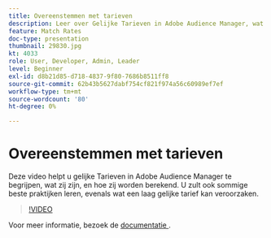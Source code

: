 ```yaml
---
title: Overeenstemmen met tarieven
description: Leer over Gelijke Tarieven in Adobe Audience Manager, wat zij zijn, en hoe zij worden berekend. Leer ook over beste praktijken, evenals wat een lage Tarief kan veroorzaken.
feature: Match Rates
doc-type: presentation
thumbnail: 29830.jpg
kt: 4033
role: User, Developer, Admin, Leader
level: Beginner
exl-id: d8b21d85-d718-4837-9f80-7686b8511ff8
source-git-commit: 62b43b5627dabf754cf821f974a56c60989ef7ef
workflow-type: tm+mt
source-wordcount: '80'
ht-degree: 0%

---
```


# Overeenstemmen met tarieven

Deze video helpt u gelijke Tarieven in Adobe Audience Manager te begrijpen, wat zij zijn, en hoe zij worden berekend. U zult ook sommige beste praktijken leren, evenals wat een laag gelijke tarief kan veroorzaken.

>[!VIDEO](https://video.tv.adobe.com/v/29830/?quality=12)

Voor meer informatie, bezoek de [ documentatie ](https://experienceleague.adobe.com/docs/audience-manager/user-guide/features/addressable-audiences.html).
